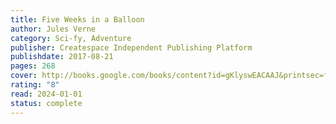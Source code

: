 ```yaml
---
title: Five Weeks in a Balloon
author: Jules Verne
category: Sci-fy, Adventure
publisher: Createspace Independent Publishing Platform
publishdate: 2017-08-21
pages: 268
cover: http://books.google.com/books/content?id=gKlyswEACAAJ&printsec=frontcover&img=1&zoom=1&source=gbs_api
rating: "8"
read: 2024-01-01
status: complete
---
```

